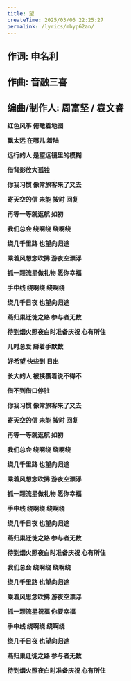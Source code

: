 ```yaml
---
title: 望
createTime: 2025/03/06 22:25:27
permalink: /lyrics/mbyp62an/
---
```

## 作词: 申名利

## 作曲: 音融三喜

## 编曲/制作人: 周富坚 / 袁文睿

**红色风筝 俯瞰着地图**

**飘太远 在哪儿 着陆**

**远行的人 是望远镜里的模糊**

**借背影放大孤独**

**你我习惯 像常旅客来了又去**

**寄天空的信 未能 按时 回复**

**再等一等就返航 如初**

**我们总会 绕啊绕 绕啊绕**

**绕几千里路 也望向归途**

**乘着风想念吹拂 游夜空漂浮**

**抓一颗流星做礼物 愿你幸福**

**手中线 绕啊绕 绕啊绕**

**绕几千日夜 也望向归途**

**燕归巢迁徙之路 参与者无数**

**待到烟火照夜白时准备庆祝 心有所住**

**儿时总爱 掰着手默数**

**好希望 快些到 日出**

**长大的人 被挟裹着说不得不**

**借不到借口停驻**

**你我习惯 像常旅客来了又去**

**寄天空的信 未能 按时 回复**

**再等一等就返航 如初**

**我们总会 绕啊绕 绕啊绕**

**绕几千里路 也望向归途**

**乘着风想念吹拂 游夜空漂浮**

**抓一颗流星做礼物 愿你幸福**

**手中线 绕啊绕 绕啊绕**

**绕几千日夜 也望向归途**

**燕归巢迁徙之路 参与者无数**

**待到烟火照夜白时准备庆祝 心有所住**

**我们总会 绕啊绕 绕啊绕**

**绕几千里路 也望向归途**

**乘着风思念吹拂 游夜空漂浮**

**抓一颗流星祝福 你要幸福**

**手中线 绕啊绕 绕啊绕**

**绕几千日夜 也望向归途**

**燕归巢迁徙之路 参与者无数**

**待到烟火照夜白时准备庆祝 心有所住**
